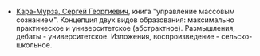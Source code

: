 - [Кара-Мурза, Сергей Георгиевич](https://ru.wikipedia.org/wiki/%D0%9A%D0%B0%D1%80%D0%B0-%D0%9C%D1%83%D1%80%D0%B7%D0%B0,_%D0%A1%D0%B5%D1%80%D0%B3%D0%B5%D0%B9_%D0%93%D0%B5%D0%BE%D1%80%D0%B3%D0%B8%D0%B5%D0%B2%D0%B8%D1%87), книга "управление массовым сознанием". Концепция двух видов образования: максимально практическое и университетское (абстрактное). Размышления, дебаты - университетское. Изложения, воспроизведение - сельско-школьное. 